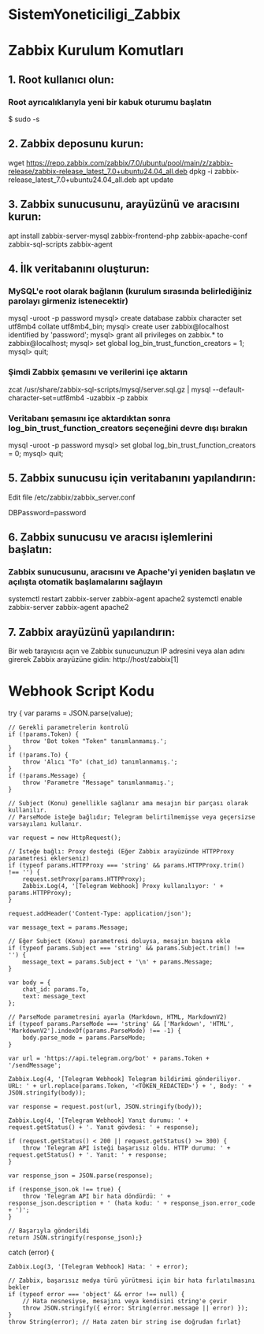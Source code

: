 # SistemYoneticiligi_Zabbix

# Zabbix Kurulum Komutları

## 1.	Root kullanıcı olun:
### Root ayrıcalıklarıyla yeni bir kabuk oturumu başlatın
$ sudo -s

## 2.	Zabbix deposunu kurun:

 wget https://repo.zabbix.com/zabbix/7.0/ubuntu/pool/main/z/zabbix-release/zabbix-release_latest_7.0+ubuntu24.04_all.deb
 dpkg -i zabbix-release_latest_7.0+ubuntu24.04_all.deb
 apt update

## 3.	Zabbix sunucusunu, arayüzünü ve aracısını kurun:

 apt install zabbix-server-mysql zabbix-frontend-php zabbix-apache-conf zabbix-sql-scripts zabbix-agent

## 4.	İlk veritabanını oluşturun: 
### MySQL'e root olarak bağlanın (kurulum sırasında belirlediğiniz parolayı girmeniz istenecektir)

mysql -uroot -p
password
mysql> create database zabbix character set utf8mb4 collate utf8mb4_bin;
mysql> create user zabbix@localhost identified by 'password';
mysql> grant all privileges on zabbix.* to zabbix@localhost;
mysql> set global log_bin_trust_function_creators = 1;
mysql> quit;

### Şimdi Zabbix şemasını ve verilerini içe aktarın

 zcat /usr/share/zabbix-sql-scripts/mysql/server.sql.gz | mysql --default-character-set=utf8mb4 -uzabbix -p zabbix

### Veritabanı şemasını içe aktardıktan sonra log_bin_trust_function_creators seçeneğini devre dışı bırakın

mysql -uroot -p
password
mysql> set global log_bin_trust_function_creators = 0;
mysql> quit;

## 5.	Zabbix sunucusu için veritabanını yapılandırın:
Edit file /etc/zabbix/zabbix_server.conf

DBPassword=password

## 6.	Zabbix sunucusu ve aracısı işlemlerini başlatın: 
### Zabbix sunucusunu, aracısını ve Apache'yi yeniden başlatın ve açılışta otomatik başlamalarını sağlayın

 systemctl restart zabbix-server zabbix-agent apache2
 systemctl enable zabbix-server zabbix-agent apache2

## 7.	Zabbix arayüzünü yapılandırın: 
Bir web tarayıcısı açın ve Zabbix sunucunuzun IP adresini veya alan adını girerek Zabbix arayüzüne gidin: http://host/zabbix[1]


# Webhook Script Kodu
try {
    var params = JSON.parse(value);
    
    // Gerekli parametrelerin kontrolü
    if (!params.Token) {
        throw 'Bot token "Token" tanımlanmamış.';
    }
    if (!params.To) {
        throw 'Alıcı "To" (chat_id) tanımlanmamış.';
    }
    if (!params.Message) {
        throw 'Parametre "Message" tanımlanmamış.';
    }
    
    // Subject (Konu) genellikle sağlanır ama mesajın bir parçası olarak kullanılır.
    // ParseMode isteğe bağlıdır; Telegram belirtilmemişse veya geçersizse varsayılanı kullanır.
    
    var request = new HttpRequest();
    
    // İsteğe bağlı: Proxy desteği (Eğer Zabbix arayüzünde HTTPProxy parametresi eklerseniz)
    if (typeof params.HTTPProxy === 'string' && params.HTTPProxy.trim() !== '') {
        request.setProxy(params.HTTPProxy);
        Zabbix.Log(4, '[Telegram Webhook] Proxy kullanılıyor: ' + params.HTTPProxy);
    }
    
    request.addHeader('Content-Type: application/json');
    
    var message_text = params.Message;
    
    // Eğer Subject (Konu) parametresi doluysa, mesajın başına ekle
    if (typeof params.Subject === 'string' && params.Subject.trim() !== '') {
        message_text = params.Subject + '\n' + params.Message;
    }
    
    var body = {
        chat_id: params.To,
        text: message_text
    };
    
    // ParseMode parametresini ayarla (Markdown, HTML, MarkdownV2)
    if (typeof params.ParseMode === 'string' && ['Markdown', 'HTML', 'MarkdownV2'].indexOf(params.ParseMode) !== -1) {
        body.parse_mode = params.ParseMode;
    }
    
    var url = 'https://api.telegram.org/bot' + params.Token + '/sendMessage';
    
    Zabbix.Log(4, '[Telegram Webhook] Telegram bildirimi gönderiliyor. URL: ' + url.replace(params.Token, '<TOKEN_REDACTED>') + ', Body: ' + JSON.stringify(body));
    
    var response = request.post(url, JSON.stringify(body));
    
    Zabbix.Log(4, '[Telegram Webhook] Yanıt durumu: ' + request.getStatus() + '. Yanıt gövdesi: ' + response);
    
    if (request.getStatus() < 200 || request.getStatus() >= 300) {
        throw 'Telegram API isteği başarısız oldu. HTTP durumu: ' + request.getStatus() + '. Yanıt: ' + response;
    }
    
    var response_json = JSON.parse(response);
    
    if (response_json.ok !== true) {
        throw 'Telegram API bir hata döndürdü: ' + response_json.description + ' (hata kodu: ' + response_json.error_code + ')';
    }
    
    // Başarıyla gönderildi
    return JSON.stringify(response_json);}
    
catch (error) {

    Zabbix.Log(3, '[Telegram Webhook] Hata: ' + error);
    
    // Zabbix, başarısız medya türü yürütmesi için bir hata fırlatılmasını bekler
    if (typeof error === 'object' && error !== null) {
        // Hata nesnesiyse, mesajını veya kendisini string'e çevir
        throw JSON.stringify({ error: String(error.message || error) });
    }
    throw String(error); // Hata zaten bir string ise doğrudan fırlat}

